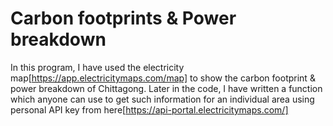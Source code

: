 # Carbon footprints & Power breakdown

In this program, I have used the electricity map[https://app.electricitymaps.com/map] to show the carbon footprint & power breakdown of Chittagong. Later in the code, I have written a function which anyone can use to get such information for an individual area using personal API key from here[https://api-portal.electricitymaps.com/]
